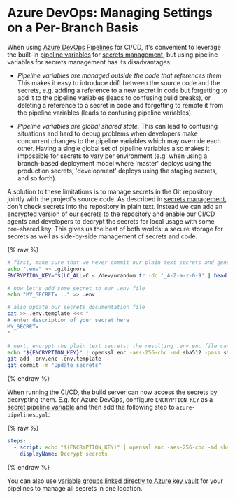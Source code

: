 # Azure DevOps: Managing Settings on a Per-Branch Basis

When using [Azure DevOps Pipelines](https://azure.microsoft.com/en-us/services/devops/pipelines/) for CI/CD, it's convenient to leverage the built-in [pipeline variables](https://docs.microsoft.com/en-us/azure/devops/pipelines/process/variables) for [secrets management](../../README.md), but using pipeline variables for secrets management has its disadvantages:

- *Pipeline variables are managed outside the code that references them.* This makes it easy to introduce drift between the source code and the secrets, e.g. adding a reference to a new secret in code but forgetting to add it to the pipeline variables (leads to confusing build breaks), or deleting a reference to a secret in code and forgetting to remote it from the pipeline variables (leads to confusing pipeline variables).

- *Pipeline variables are global shared state.* This can lead to confusing situations and hard to debug problems when developers make concurrent changes to the pipeline variables which may override each other. Having a single global set of pipeline variables also makes it impossible for secrets to vary per environment (e.g. when using a branch-based deployment model where 'master' deploys using the production secrets, 'development' deploys using the staging secrets, and so forth).

A solution to these limitations is to manage secrets in the Git repository jointly with the project's source code. As described in [secrets management](../../README.md), don't check secrets into the repository in plain text. Instead we can add an encrypted version of our secrets to the repository and enable our CI/CD agents and developers to decrypt the secrets for local usage with some pre-shared key. This gives us the best of both worlds: a secure storage for secrets as well as side-by-side management of secrets and code.

{% raw %}

```sh
# first, make sure that we never commit our plain text secrets and generate a strong encryption key
echo ".env" >> .gitignore
ENCRYPTION_KEY="$(LC_ALL=C < /dev/urandom tr -dc '_A-Z-a-z-0-9' | head -c128)"

# now let's add some secret to our .env file
echo "MY_SECRET=..." >> .env

# also update our secrets documentation file
cat >> .env.template <<< "
# enter description of your secret here
MY_SECRET=
"

# next, encrypt the plain text secrets; the resulting .env.enc file can safely be committed to the repository
echo "${ENCRYPTION_KEY}" | openssl enc -aes-256-cbc -md sha512 -pass stdin -in .env -out .env.enc
git add .env.enc .env.template
git commit -m "Update secrets"
```

{% endraw %}

When running the CI/CD, the build server can now access the secrets by decrypting them. E.g. for Azure DevOps, configure `ENCRYPTION_KEY` as a [secret pipeline variable](https://docs.microsoft.com/en-us/azure/devops/pipelines/process/variables#secret-variables) and then add the following step to `azure-pipelines.yml`:

{% raw %}

```yaml
steps:
  - script: echo "$(ENCRYPTION_KEY)" | openssl enc -aes-256-cbc -md sha512 -pass stdin -in .env.enc -out .env -d
    displayName: Decrypt secrets
```

{% endraw %}

You can also use [variable groups linked directly to Azure key vault](https://docs.microsoft.com/en-us/azure/devops/pipelines/library/variable-groups?view=azure-devops&tabs=yaml#link-secrets-from-an-azure-key-vault) for your pipelines to manage all secrets in one location.
